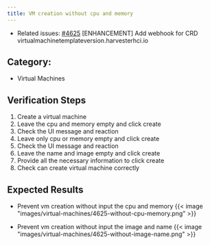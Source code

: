 ```yaml
---
title: VM creation without cpu and memory 
---
```


* Related issues: [#4625](https://github.com/harvester/harvester/issues/4625) [ENHANCEMENT] Add webhook for CRD virtualmachinetemplateversion.harvesterhci.io


## Category: 
* Virtual Machines

## Verification Steps
1. Create a virtual machine
1. Leave the cpu and memory empty and click create
1. Check the UI message and reaction
1. Leave only cpu or memory empty and click create
1. Check the UI message and reaction
1. Leave the name and image empty and click create
1. Provide all the necessary information to click create
1. Check can create virtual machine correctly

## Expected Results
* Prevent vm creation without input the cpu and memory
{{< image "images/virtual-machines/4625-without-cpu-memory.png" >}}

* Prevent vm creation without input the image and name
{{< image "images/virtual-machines/4625-without-image-name.png" >}}